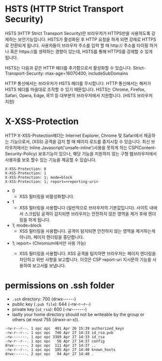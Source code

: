 # HSTS (HTTP Strict Transport Security)
HSTS (HTTP Strict Transport Security)란 브라우저가 HTTPS만을 사용하도록 강제하는 보안기능입니다. HSTS가 활성화된 후 HTTP 요청을 하게 되면 강제로 HTTPS로 전환되게 됩니다.
사용자들이 브라우저 주소를 입력 할 때 http:// 주소를 타이핑 하거나 혹은 https://를 생략하는 경향이 있는데, HSTS를 통해 HTTPS를 강제할 수 있게 됩니다.

HSTS는 다음과 같은 HTTP 헤더를 추가함으로서 활성화할 수 있습니다. 
Strict-Transport-Security: max-age=16070400; includeSubDomains

HTTP 통신에서는 브라우저가 HSTS 헤더를 무시합니다. HTTP 통신에서는 해커가 HSTS 헤더를 마음대로 조작할 수 있기 때문입니다.
HSTS는 Chrome, Firefox, Safari, Opera, Edge, IE11 등 대부분의 브라우저에서 지원합니다. (HSTS 브라우저 지원)

# X-XSS-Protection
HTTP X-XSS-Protection헤더는 Internet Explorer, Chrome 및 Safari에서 제공하는 기능으로서, (XSS) 공격을 감지 할 때 페이지 로드를 중지시킬 수 있습니다. 최신 브라우저에서는 Inline Javascript('unsafe-inline')사용을 못하게 하는 CSP(Content-Security-Policy) 보호기능이 있으나, 해당 기능을 지원하지 않는 구형 웹브라우저에서 사용자를 보호 할수 있는 기능을 제공할 수 있습니다.

```
X-XSS-Protection: 0
X-XSS-Protection: 1
X-XSS-Protection: 1; mode=block
X-XSS-Protection: 1; report=<reporting-uri>
```

* 0
    * XSS 필터링을 비활성화합니다.
* 1
    * XSS 필터링을 사용합니다 (일반적으로 브라우저의 기본값입니다). 사이트 내에서 스크립팅 공격이 감지되면 브라우저는 안전하지 않은 영역을 제거 후에 렌더링을 하게 됩니다.
* 1; mode=block
    * XSS 필터링을 사용합니다. 공격이 탐지되면 안전하지 않는 영역을 제거하는게 아니라, 페이지 렌더링을 중단합니다.
* 1; report=<reporting-URI>  (Chromium에서만 사용 가능)
    * XSS 필터링을 사용합니다. XSS 공격을 탐지하면 브라우저는 페이지 렌더링을 차단하고 위반 사항을 보고합니다. 이것은 CSP report-uri 지시문의 기능을 사용하여 보고서를 보냅니다.

# permissions on .ssh folder
* `.ssh` directory: 700 (drwx------)
* public key (`.pub file`): 644 (-rw-r--r--)
* private key (`id_rsa`): 600 (-rw-------)
* lastly your home directory should not be writeable by the group or others (at most 755 (drwxr-xr-x)).

```
-rw-r--r--. 1 opc opc  401 Apr 26 15:39 authorized_keys
-rw-r--r--. 1 opc opc  746 Apr 27 14:33 id_rsa.pub
-rw-------. 1 opc opc 3389 Apr 27 14:33 id_rsa
-rw-r--r--. 1 opc opc   56 Apr 27 14:37 config
drwx------. 3 opc opc  111 Apr 27 14:37 ..
-rw-r--r--. 1 opc opc  185 Apr 27 14:40 known_hosts
drwx------. 2 opc opc   94 Apr 27 14:40 .
```